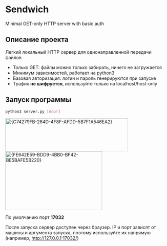 # Sendwich
Minimal GET-only HTTP server with basic auth

## Описание проекта
Легкий локальный HTTP сервер для однонаправленной передачи файлов
 - Только GET: файлы можно только забирать, ничего не загружается
 - Минимум зависимостей, работает на python3
 - Базовая авторизация: логин и пароль генерируются при запуске
 - Трафик **не шифруется**, используйте только на localhost/host-only

## Запуск программы 

```bash
python3 server.py [порт]
```
<img width="383" height="103" alt="{C74279FB-264D-4F8F-AFDD-5B7F1A546EA2}" src="https://github.com/user-attachments/assets/36fc2b1d-2313-4678-a116-4f94389ebd04" />

<img width="302" height="184" alt="{FE642E59-BDD9-4BB0-BF42-BE5BAFE5B220}" src="https://github.com/user-attachments/assets/504cbb78-04ab-4ea1-9b94-c5b03076e016" />

По умолчанию порт **17032**

После запуска сервер доступен через браузер. IP и порт зависят от машины и аргумента запуска, поэтому используйте их напрямую (например, http://127.0.0.1:17032/)
